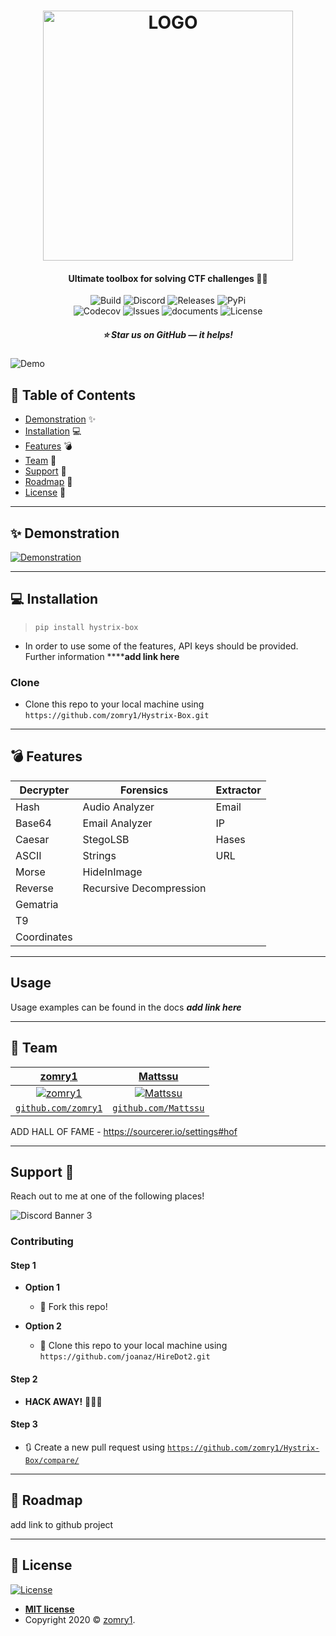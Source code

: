 <h1 align="center">
    <a href="https://github.com/zomry1/Hystrix-Box">
        <img src="https://user-images.githubusercontent.com/13539354/78783362-2fb5c980-79ac-11ea-95af-fb239aeed765.png" width='400' title="LOGO" alt="LOGO"></a>
</h1>

<h4 align="center"> Ultimate toolbox for solving CTF challenges 👨‍💻</h4>

<p align="center">
    <a herf="https://github.com/zomry1/Hystrix-Box">
        <img src="https://travis-ci.com/zomry1/Hystrix-Box.svg?token=CNWD37moyyyPQp6jfNw5&branch=master" title="Build">
    </a>
    <a herf="https://discord.gg/sgnTXV">
        <img src="https://img.shields.io/discord/697371315300204575" title="Discord">
    </a>
    <a herf="https://github.com/zomry1/Hystrix-Box/releases">
        <img src="https://img.shields.io/github/downloads/zomry1/Hystrix-Box/latest/total" title="Releases">
    </a>
    <a herf="https://pypi.org/">
        <img src="https://img.shields.io/pypi/v/hystrix-Box" title="PyPi">
    </a>
    <br>
    <a herf="">
        <img src ="https://img.shields.io/codecov/c/github/zomry1/Hystrix-Box" title="Codecov">
    </a>
    <a herf="">
        <img src="https://img.shields.io/github/issues-raw/zomry1/hystrix-box" title="Issues">
    </a>
    <a herf= "">
        <img src="https://img.shields.io/readthedocs/hystrix-box" title="documents">
    </a>
    <img src="https://img.shields.io/github/license/zormry1/Hystrix-Box" title="License">
</p>

<h5 align="center">⭐️ Star us on GitHub — it helps!</h5>

<img src='https://user-images.githubusercontent.com/13539354/78792202-7d84fe80-79b9-11ea-8fa4-9da95c810851.png' title='Demo'>



## 🚩 Table of Contents 

- [Demonstration](#-Demonstration) ✨
- [Installation](#-installation) 💻
- [Features](#-features) 💣
- [Team](#-team) 👥
- [Support](#-support) 🤝
- [Roadmap](#-roadmap) 🚧
- [License](#-license)  📝


---

## ✨ Demonstration

<a href="https://github.com/zomry1/Hystrix-Box"><img src="https://user-images.githubusercontent.com/13539354/78783906-0c3f4e80-79ad-11ea-9874-22770c5a092a.gif" title="Demonstration" alt="Demonstration"></a>

---

## 💻 Installation

> `pip install hystrix-box`

- In order to use some of the features, API keys should be provided. Further information ************add link here********

### Clone

- Clone this repo to your local machine using `https://github.com/zomry1/Hystrix-Box.git`

---
## 💣 Features

| Decrypter   | Forensics               | Extractor |
|-------------|-------------------------|-----------|
| Hash        | Audio Analyzer          | Email     |
| Base64      | Email Analyzer          | IP        |
| Caesar      | StegoLSB                | Hases     |
| ASCII       | Strings                 | URL       |
| Morse       | HideInImage             |           |
| Reverse     | Recursive Decompression |           |
| Gematria    |                         |           |
| T9          |                         |           |
| Coordinates |                         |          |

---
## Usage 

Usage examples can be found in the docs ***add link here***

---


## 👥 Team

| <a href="https://github.com/zomry1" target="_blank">**zomry1**</a> | <a href="https://github.com/Mattssu" target="_blank">**Mattssu**</a> | 
| :---: |:---:| 
| [![zomry1](https://avatars1.githubusercontent.com/u/13539354?s=200)](https://github.com/zomry1)    | [![Mattssu](https://avatars2.githubusercontent.com/u/41211015?s=200)](https://github.com/Mattssu) |
| <a href="https://github.com/zomry1" target="_blank">`github.com/zomry1`</a> | <a href="https://github.com/Mattssu" target="_blank">`github.com/Mattssu`</a> |


ADD HALL OF FAME -  https://sourcerer.io/settings#hof

---


## Support 🤝

Reach out to me at one of the following places!

![Discord Banner 3](https://discordapp.com/api/guilds/697371315300204575/widget.png?style=banner3)

###  Contributing

#### Step 1

- **Option 1**
    - 🍴 Fork this repo!

- **Option 2**
    - 👯 Clone this repo to your local machine using `https://github.com/joanaz/HireDot2.git`

#### Step 2

- **HACK AWAY!** 🔨🔨🔨

#### Step 3

- 🔃 Create a new pull request using <a href="https://github.com/zomry1/Hystrix-Box/compare/" target="_blank">`https://github.com/zomry1/Hystrix-Box/compare/`</a>

---

## 🚧 Roadmap

add link to github project

---

## 📝  License

[![License](http://img.shields.io/:license-mit-blue.svg?style=flat-square)](http://badges.mit-license.org)

- **[MIT license](http://opensource.org/licenses/mit-license.php)**
- Copyright 2020 © <a href="https://github.com/zomry1" target="_blank">zomry1</a>.
